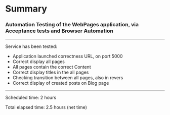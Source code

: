# Summary

### Automation Testing of the WebPages application, via Acceptance tests and Browser Automation

___

Service has been tested:

* Application launched correctness URL, on port 5000
* Correct display all pages
* All pages contain the correct Content
* Correct display titles in the all pages
* Checking transition between all pages, also in revers
* Correct display of created posts on Blog page

___

Scheduled time:  2 hours

Total elapsed time: 2.5 hours (net time)
